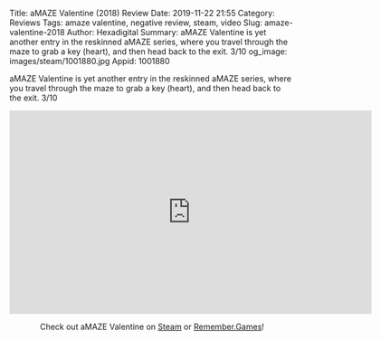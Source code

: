 Title: aMAZE Valentine (2018) Review
Date: 2019-11-22 21:55
Category: Reviews
Tags: amaze valentine, negative review, steam, video
Slug: amaze-valentine-2018
Author: Hexadigital
Summary: aMAZE Valentine is yet another entry in the reskinned aMAZE series, where you travel through the maze to grab a key (heart), and then head back to the exit. 3/10
og_image: images/steam/1001880.jpg
Appid: 1001880

aMAZE Valentine is yet another entry in the reskinned aMAZE series, where you travel through the maze to grab a key (heart), and then head back to the exit. 3/10

<center><iframe src="https://www.youtube.com/embed/-7P3Byu6GU8?feature=oembed" allow="accelerometer; autoplay; encrypted-media; gyroscope; picture-in-picture" width="640" height="360" frameborder="0"></iframe>

Check out aMAZE Valentine on [Steam](https://store.steampowered.com/app/1001880/?curator_clanid=34633900) or [Remember.Games](https://remember.games/game/2699/)!</center>